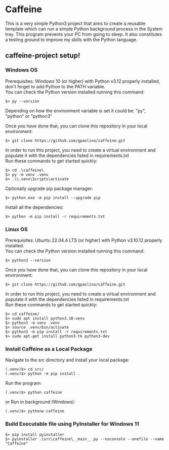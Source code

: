 # Caffeine
This is a very simple Python3 project that aims to create a reusable template which can run a simple Python background process in the System tray.
This program prevents your PC from going to sleep. It also constitutes a testing ground to improve my skills with the Python language.

## caffeine-project setup!

### Windows OS
Prerequisites: Windows 10 (or higher) with Python v3.12 properly installed, don't forget to add Python to the PATH variable. <br/>
You can check the Python version installed running this command: <br/>

    $> py --version

Depending on how the environment variable is set it could be: "py", "python" or "python3" <br/>

Once you have done that, you can clone this repository in your local environment: <br/>

    $> git clone https://github.com/gpaolino/caffeine.git

In order to run this project, you need to create a virtual environment and populate it with the dependencies listed in requirements.txt <br/>
Run these commands to get started quickly: <br/>

    $> cd .\caffeine\
    $> py -m venv .venv
    $> .\\.venv\Scripts\activate

Optionally upgrade pip package manager: 

    $> python.exe -m pip install --upgrade pip

Install all the dependencies:

    $> python -m pip install -r requirements.txt

### Linux OS
Prerequisites: Ubuntu 22.04.4 LTS (or higher) with Python v3.10.12 properly installed. <br/>
You can check the Python version installed running this command: <br/>

    $> python3 --version

Once you have done that, you can clone this repository in your local environment: <br/>

    $> git clone https://github.com/gpaolino/caffeine.git

In order to run this project, you need to create a virtual environment and populate it with the dependencies listed in requirements.txt <br/>
Run these commands to get started quickly: <br/>

    $> cd caffeine/
    $> sudo apt install python3.10-venv
    $> python3 -m venv .venv
    $> source .venv/bin/activate
    $> python3 -m pip install -r requirements.txt
    $> sudo apt-get install python3-tk python3-dev

### Install Caffeine as a Local Package
Navigate to the src directory and install your local package: <br/>

    (.venv)$> cd src/
    (.venv)$> python -m pip install .

Run the program: <br/>

    (.venv)$> python caffeine
or Run in background (Windows): <br/>

    (.venv)$> pythonw caffeine

### Build Executable file using PyInstaller for Windows 11

    $> pip install pyinstaller
    $> pyinstaller .\src\caffeine\__main__.py --noconsole --onefile --name "Caffeine"

